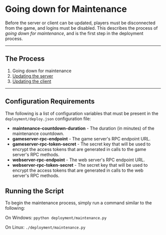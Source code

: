 Going down for Maintenance
==========================
Before the server or client can be updated, players must be disconnected from
the game, and logins must be disabled. This describes the process of *going
down for maintenance*, and is the first step in the deployment process.

- - -

## The Process ##
1. Going down for maintenance
2. [Updating the server](01-server.md)
3. [Updating the client](02-client.md)

- - -

## Configuration Requirements ##
Thw following is a list of configuration variables that must be present in the
```deployment/deploy.json``` configuration file:
* **maintenance-countdown-duration** - The duration (in minutes) of the
                                       maintenance countdown.
* **gameserver-rpc-endpoint** - The game server's RPC endpoint URL.
* **gameserver-rpc-token-secret** - The secret key that will be used to encrypt
                                    the access tokens that are generated in
                                    calls to the game server's RPC methods.
* **webserver-rpc-endpoint** - The web server's RPC endpoint URL.
* **webserver-rpc-token-secret** - The secret key that will be used to encrypt
                                   the access tokens that are generated in
                                   calls to the web server's RPC methods.

## Running the Script ##
To begin the maintenance process, simply run a command similar to the
following:

On Windows: ```ppython deployment/maintenance.py```

On Linux: ```./deployment/maintenance.py```
